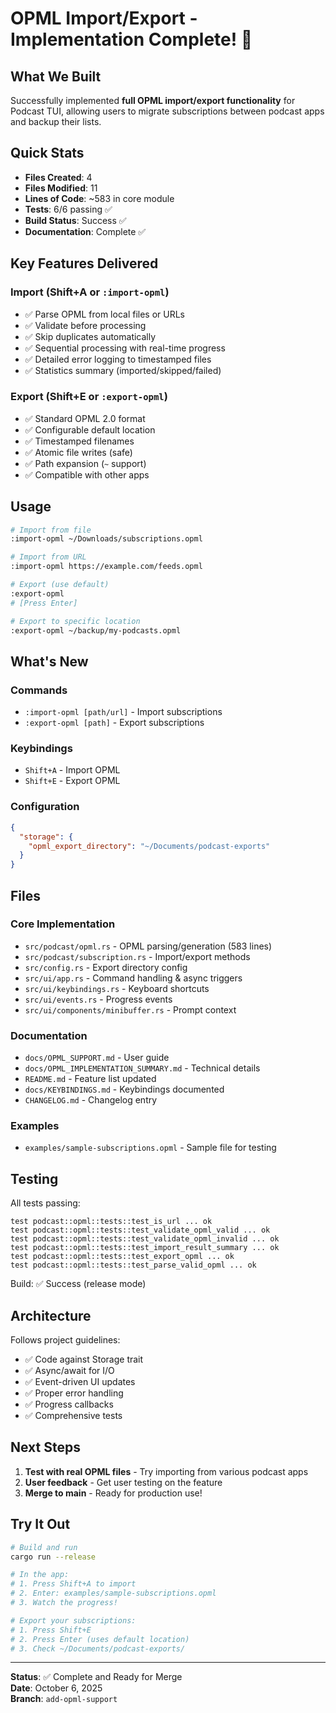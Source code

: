 # OPML Import/Export - Implementation Complete! 🎉

## What We Built

Successfully implemented **full OPML import/export functionality** for Podcast TUI, allowing users to migrate subscriptions between podcast apps and backup their lists.

## Quick Stats

- **Files Created**: 4
- **Files Modified**: 11  
- **Lines of Code**: ~583 in core module
- **Tests**: 6/6 passing ✅
- **Build Status**: Success ✅
- **Documentation**: Complete ✅

## Key Features Delivered

### Import (Shift+A or `:import-opml`)
- ✅ Parse OPML from local files or URLs
- ✅ Validate before processing
- ✅ Skip duplicates automatically
- ✅ Sequential processing with real-time progress
- ✅ Detailed error logging to timestamped files
- ✅ Statistics summary (imported/skipped/failed)

### Export (Shift+E or `:export-opml`)
- ✅ Standard OPML 2.0 format
- ✅ Configurable default location
- ✅ Timestamped filenames
- ✅ Atomic file writes (safe)
- ✅ Path expansion (`~` support)
- ✅ Compatible with other apps

## Usage

```bash
# Import from file
:import-opml ~/Downloads/subscriptions.opml

# Import from URL  
:import-opml https://example.com/feeds.opml

# Export (use default)
:export-opml
# [Press Enter]

# Export to specific location
:export-opml ~/backup/my-podcasts.opml
```

## What's New

### Commands
- `:import-opml [path/url]` - Import subscriptions
- `:export-opml [path]` - Export subscriptions

### Keybindings
- `Shift+A` - Import OPML
- `Shift+E` - Export OPML

### Configuration
```json
{
  "storage": {
    "opml_export_directory": "~/Documents/podcast-exports"
  }
}
```

## Files

### Core Implementation
- `src/podcast/opml.rs` - OPML parsing/generation (583 lines)
- `src/podcast/subscription.rs` - Import/export methods
- `src/config.rs` - Export directory config
- `src/ui/app.rs` - Command handling & async triggers
- `src/ui/keybindings.rs` - Keyboard shortcuts
- `src/ui/events.rs` - Progress events
- `src/ui/components/minibuffer.rs` - Prompt context

### Documentation
- `docs/OPML_SUPPORT.md` - User guide
- `docs/OPML_IMPLEMENTATION_SUMMARY.md` - Technical details
- `README.md` - Feature list updated
- `docs/KEYBINDINGS.md` - Keybindings documented
- `CHANGELOG.md` - Changelog entry

### Examples
- `examples/sample-subscriptions.opml` - Sample file for testing

## Testing

All tests passing:
```
test podcast::opml::tests::test_is_url ... ok
test podcast::opml::tests::test_validate_opml_valid ... ok
test podcast::opml::tests::test_validate_opml_invalid ... ok  
test podcast::opml::tests::test_import_result_summary ... ok
test podcast::opml::tests::test_export_opml ... ok
test podcast::opml::tests::test_parse_valid_opml ... ok
```

Build: ✅ Success (release mode)

## Architecture

Follows project guidelines:
- ✅ Code against Storage trait
- ✅ Async/await for I/O
- ✅ Event-driven UI updates  
- ✅ Proper error handling
- ✅ Progress callbacks
- ✅ Comprehensive tests

## Next Steps

1. **Test with real OPML files** - Try importing from various podcast apps
2. **User feedback** - Get user testing on the feature
3. **Merge to main** - Ready for production use!

## Try It Out

```bash
# Build and run
cargo run --release

# In the app:
# 1. Press Shift+A to import
# 2. Enter: examples/sample-subscriptions.opml
# 3. Watch the progress!

# Export your subscriptions:
# 1. Press Shift+E
# 2. Press Enter (uses default location)
# 3. Check ~/Documents/podcast-exports/
```

---

**Status**: ✅ Complete and Ready for Merge  
**Date**: October 6, 2025  
**Branch**: `add-opml-support`
